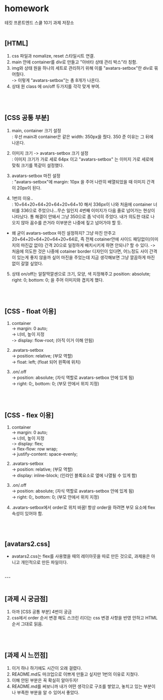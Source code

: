 # homework
테킷 프론트엔드 스쿨 10기 과제 저장소
<br/>
<br/>

## [HTML]
1. css 파일과 nomalize, reset 스타일시트 연결.
2. main 안에 container를 div로 만들고 "아바타 상태 관리 박스"라 칭함.
3. img와 상태 원을 하나의 세트로 관리하기 위해 이를 "avatars-setbox"란 div로 묶어줬다. <br/>
   -> 이렇게 "avatars-setbox"는 총 8개가 나온다. <br/>
4. 상태 원 class 에 on/off 두가지를 각각 맞게 부여.
<br/>
<br/>

## [CSS 공통 부분]
1. main, container 크기 설정 <br/>
: 우선 main과 container은 같은 width: 350px을 줬다. 350 준 이유는 그 뒤에 나온다.

2. 이미지 크기 -> avatars-setbox 크기 설정 <br/>
: 이미지 크기가 가로 세로 64px 이고 "avatars-setbox" 는 이미지 가로 세로에 맞춰 크기를 똑같이 설정했다. 

3. avatars-setbox 마진 설정 <br/>
: "avatars-setbox"에 margin: 10px 을 주어 나란히 배열되었을 때 이미지 간격이 20px이 된다. 

4. 1번의 이유.. <br/>
: 10+64+20+64+20+64+20+64+10 해서 336px이 나와 처음에 container 너비를 336으로 주었으나...무슨 일인지 4번째 이미지가 다음 줄로 넘어가는 현상이 나타났다. 통 해결이 안돼서 그냥 350으로 좀 넉넉히 주었다. 내가 의도한 대로 나오지 않아 꼼수를 쓴거라 이부분은 나중에 짚고 넘어가야 할 듯. 
- 왜 굳이 avatars-setbox 마진 설정하지? 그냥 마진 안주고 20+64+20+64+20+64+20+64로, 즉 전체 cotainer안에 사이드 패딩없이(이미지의 마진값 없이) 간격 20으로 일정하게 배치시키게 하면 안되나? 할 수 있다. -> 처음에 의도한 것은 나중에 cotainer border 디자인이 있다면, 어느정도 사이 간격이 있는게 좋지 않을까 싶어 마진을 주었는데 지금 생각해보면 그냥 깔끔하게 마진 없이 갈껄 싶었다. 

5. 상태 on/off는 알잘딱깔센으로 크기, 모양, 색 지정해주고 position: absolute; right: 0; bottom: 0; 을 주어 이미지와 겹치게 했다.
<br/>
<br/>

## [CSS - float 이용]
1. container <br/>
-> margin: 0 auto; <br/>
-> 너비, 높이 지정 <br/>
-> display: flow-root; (아직 이거 이해 안됨) 

2. .avatars-setbox <br/>
-> position: relative; (부모 역할) <br/>
-> float: left; (float 되어 왼쪽에 위치) <br/>

3. .on/.off <br/>
-> position: absolute; (자식 역할로 avatars-setbox 안에 있게 됨) <br/>
-> right: 0;, bottom: 0; (부모 안에서 위치 지정)
<br/>
<br/>

## [CSS - flex 이용]
1. container <br/>
-> margin: 0 auto; <br/>
-> 너비, 높이 지정 <br/>
-> display: flex; <br/>
-> flex-flow: row wrap; <br/>
-> justify-content: space-evenly; <br/>

2. .avatars-setbox <br/>
-> position: relative; (부모 역할) <br/>
-> display: inline-block; (인라인 블록요소로 옆에 나열될 수 있게 함) <br/>

3. .on/.off <br/>
-> position: absolute; (자식 역할로 avatars-setbox 안에 있게 됨) <br/>
-> right: 0;, bottom: 0; (부모 안에서 위치 지정) <br/>

4. .avatars-setbox에서 order로 위치 바꿈! 항상 order을 하려면 부모 요소에 flex 속성이 있어야 함. 
<br/>
<br/>

## [avatars2.css]
* avatars2.css는 flex를 사용했을 때의 레이아웃을 따로 만든 것으로, 과제용은 아니고 개인적으로 만든 파일이다. 
<br/>
---
<br/>
<br/>

## [과제 시 궁금점]
1. 아까 [CSS 공통 부분] 4번이 궁금
2. css에서 order 순서 변경 해도 스크린 리더는 css 변경 사항을 반영 안하고 HTML 순서 그대로 읽음. 
<br/>
<br/>

## [과제 시 느낀점]
1. 이거 하나 하기에도 시간이 오래 걸렸다.
2. README.md도 마크업으로 이쁘게 만들고 싶지만 1번의 이유로 지쳤다.
3. 이해 안된 부분은 꼭 확실히 알아두자!
4. README.md를 써보니까 내가 어떤 생각으로 구조를 쌓았고, 놓치고 있는 부분이나 부족한 부분을 알 수 있어서 좋았다. 

